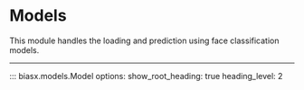 # Models

This module handles the loading and prediction using face classification models.

---

::: biasx.models.Model
    options:
      show_root_heading: true
      heading_level: 2
